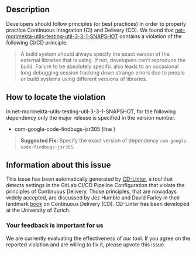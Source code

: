 
## Description
Developers should follow principles (or best practices) in order to properly practice Continuous Integration (CI) and Delivery (CD).
We found that [net-morimekta-utils-testing-util-3-3-1-SNAPSHOT](https://gitlab.com/morimekta/testing-util/blob/master/.gitlab-ci.yml) contains a violation of the following CI/CD principle:

> A build system should always specify the exact version of the external libraries that is using.
If not, developers can’t reproduce the build. Failure to be absolutely specific also leads to an occasional long debugging session tracking down strange errors due to people or build systems using different versions of libraries.

## How to locate the violation

In net-morimekta-utils-testing-util-3-3-1-SNAPSHOT, for the following dependency only the major release is specified in the version number.

* com-google-code-findbugs-jsr305 (line )

> **Suggested Fix:** Specify the exact version of dependency `com-google-code-findbugs-jsr305`.

## Information about this issue

This issue has been automatically generated by [CD-Linter](https://gitlab.com/Jancso/configuration-analytics), a tool that detects settings in the GitLab CI/CD Pipeline Configuration that violate the principles of Continuous Delivery. Those principles, that are nowadays widely accepted, are discussed by Jez Humble and David Farley in their landmark [book](https://www.oreilly.com/library/view/continuous-delivery-reliable/9780321670250/) on Continuous Delivery (CD). CD-Linter has been developed at the University of Zurich.

### Your feedback is important for us
We are currently evaluating the effectiveness of our tool. If you agree on the reported violation and are willing to fix it, please upvote this issue.